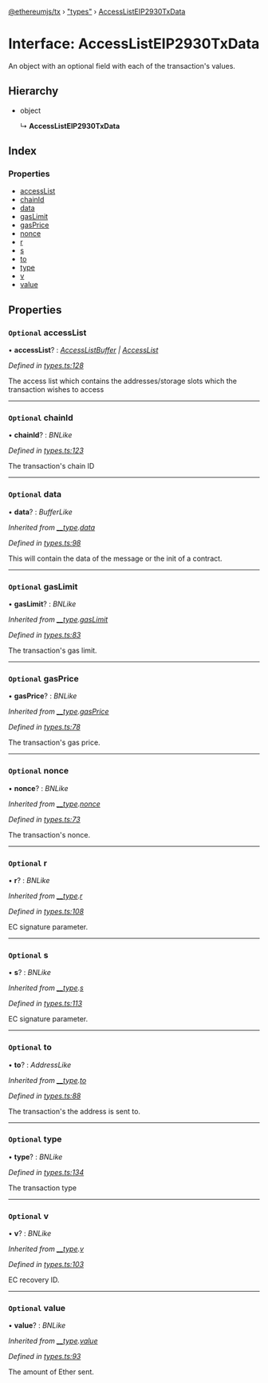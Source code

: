 [@ethereumjs/tx](../README.md) › ["types"](../modules/_types_.md) › [AccessListEIP2930TxData](_types_.accesslisteip2930txdata.md)

# Interface: AccessListEIP2930TxData

An object with an optional field with each of the transaction's values.

## Hierarchy

* object

  ↳ **AccessListEIP2930TxData**

## Index

### Properties

* [accessList](_types_.accesslisteip2930txdata.md#optional-accesslist)
* [chainId](_types_.accesslisteip2930txdata.md#optional-chainid)
* [data](_types_.accesslisteip2930txdata.md#optional-data)
* [gasLimit](_types_.accesslisteip2930txdata.md#optional-gaslimit)
* [gasPrice](_types_.accesslisteip2930txdata.md#optional-gasprice)
* [nonce](_types_.accesslisteip2930txdata.md#optional-nonce)
* [r](_types_.accesslisteip2930txdata.md#optional-r)
* [s](_types_.accesslisteip2930txdata.md#optional-s)
* [to](_types_.accesslisteip2930txdata.md#optional-to)
* [type](_types_.accesslisteip2930txdata.md#optional-type)
* [v](_types_.accesslisteip2930txdata.md#optional-v)
* [value](_types_.accesslisteip2930txdata.md#optional-value)

## Properties

### `Optional` accessList

• **accessList**? : *[AccessListBuffer](../modules/_types_.md#accesslistbuffer) | [AccessList](../modules/_types_.md#accesslist)*

*Defined in [types.ts:128](https://github.com/ethereumjs/ethereumjs-monorepo/blob/master/packages/tx/src/types.ts#L128)*

The access list which contains the addresses/storage slots which the transaction wishes to access

___

### `Optional` chainId

• **chainId**? : *BNLike*

*Defined in [types.ts:123](https://github.com/ethereumjs/ethereumjs-monorepo/blob/master/packages/tx/src/types.ts#L123)*

The transaction's chain ID

___

### `Optional` data

• **data**? : *BufferLike*

*Inherited from [__type](../modules/_index_.md#__type).[data](../modules/_index_.md#optional-data)*

*Defined in [types.ts:98](https://github.com/ethereumjs/ethereumjs-monorepo/blob/master/packages/tx/src/types.ts#L98)*

This will contain the data of the message or the init of a contract.

___

### `Optional` gasLimit

• **gasLimit**? : *BNLike*

*Inherited from [__type](../modules/_index_.md#__type).[gasLimit](../modules/_index_.md#optional-gaslimit)*

*Defined in [types.ts:83](https://github.com/ethereumjs/ethereumjs-monorepo/blob/master/packages/tx/src/types.ts#L83)*

The transaction's gas limit.

___

### `Optional` gasPrice

• **gasPrice**? : *BNLike*

*Inherited from [__type](../modules/_index_.md#__type).[gasPrice](../modules/_index_.md#optional-gasprice)*

*Defined in [types.ts:78](https://github.com/ethereumjs/ethereumjs-monorepo/blob/master/packages/tx/src/types.ts#L78)*

The transaction's gas price.

___

### `Optional` nonce

• **nonce**? : *BNLike*

*Inherited from [__type](../modules/_index_.md#__type).[nonce](../modules/_index_.md#optional-nonce)*

*Defined in [types.ts:73](https://github.com/ethereumjs/ethereumjs-monorepo/blob/master/packages/tx/src/types.ts#L73)*

The transaction's nonce.

___

### `Optional` r

• **r**? : *BNLike*

*Inherited from [__type](../modules/_index_.md#__type).[r](../modules/_index_.md#optional-r)*

*Defined in [types.ts:108](https://github.com/ethereumjs/ethereumjs-monorepo/blob/master/packages/tx/src/types.ts#L108)*

EC signature parameter.

___

### `Optional` s

• **s**? : *BNLike*

*Inherited from [__type](../modules/_index_.md#__type).[s](../modules/_index_.md#optional-s)*

*Defined in [types.ts:113](https://github.com/ethereumjs/ethereumjs-monorepo/blob/master/packages/tx/src/types.ts#L113)*

EC signature parameter.

___

### `Optional` to

• **to**? : *AddressLike*

*Inherited from [__type](../modules/_index_.md#__type).[to](../modules/_index_.md#optional-to)*

*Defined in [types.ts:88](https://github.com/ethereumjs/ethereumjs-monorepo/blob/master/packages/tx/src/types.ts#L88)*

The transaction's the address is sent to.

___

### `Optional` type

• **type**? : *BNLike*

*Defined in [types.ts:134](https://github.com/ethereumjs/ethereumjs-monorepo/blob/master/packages/tx/src/types.ts#L134)*

The transaction type

___

### `Optional` v

• **v**? : *BNLike*

*Inherited from [__type](../modules/_index_.md#__type).[v](../modules/_index_.md#optional-v)*

*Defined in [types.ts:103](https://github.com/ethereumjs/ethereumjs-monorepo/blob/master/packages/tx/src/types.ts#L103)*

EC recovery ID.

___

### `Optional` value

• **value**? : *BNLike*

*Inherited from [__type](../modules/_index_.md#__type).[value](../modules/_index_.md#optional-value)*

*Defined in [types.ts:93](https://github.com/ethereumjs/ethereumjs-monorepo/blob/master/packages/tx/src/types.ts#L93)*

The amount of Ether sent.
